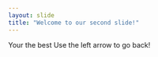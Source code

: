 ```yaml
---
layout: slide
title: "Welcome to our second slide!"
---
```

Your the best
Use the left arrow to go back!
